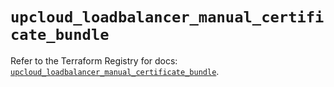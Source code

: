 # `upcloud_loadbalancer_manual_certificate_bundle`

Refer to the Terraform Registry for docs: [`upcloud_loadbalancer_manual_certificate_bundle`](https://registry.terraform.io/providers/upcloudltd/upcloud/5.24.1/docs/resources/loadbalancer_manual_certificate_bundle).
